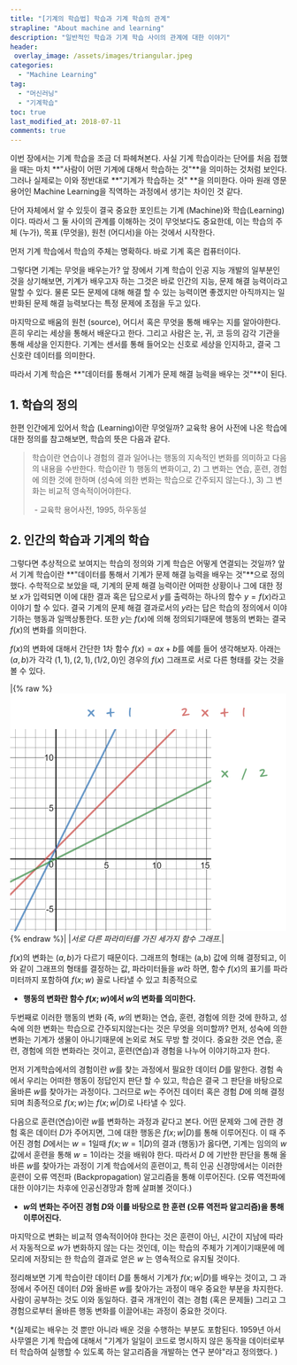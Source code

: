 ```yaml
---
title: "[기계의 학습법] 학습과 기계 학습의 관계"
strapline: "About machine and learning"
description: "일반적인 학습과 기계 학습 사이의 관계에 대한 이야기"
header:
 overlay_image: /assets/images/triangular.jpeg
categories:
  - "Machine Learning"
tag:
  - "머신러닝"
  - "기계학습"
toc: true
last_modified_at: 2018-07-11
comments: true
---
```




이번 장에서는 기계 학습을 조금 더 파헤쳐본다. 사실 기계 학습이라는 단어를 처음 접했을 때는 마치 **"사람이 어떤 기계에 대해서 학습하는 것"**을 의미하는 것처럼 보인다. 그러나 실제로는 이와 정반대로 **"기계가 학습하는 것" **을 의미한다. 아마 원래 영문 용어인 Machine Learning을 직역하는 과정에서 생기는 차이인 것 같다.   

단어 자체에서 알 수 있듯이 결국 중요한 포인트는 기계 (Machine)와 학습(Learning)이다. 따라서 그 둘 사이의 관계를 이해하는 것이 무엇보다도 중요한데,  이는 학습의 주체 (누가), 목표 (무엇을), 원천 (어디서)을 아는 것에서 시작한다. 

먼저 기계 학습에서 학습의 주체는 명확하다.  바로 기계 혹은 컴퓨터이다.  

그렇다면 기계는 무엇을 배우는가? 앞 장에서 기계 학습이 인공 지능 개발의 일부분인 것을 상기해보면, 기계가 배우고자 하는 그것은 바로 인간의 지능, 문제 해결 능력이라고 말할 수 있다. 물론 모든 문제에 대해 해결 할 수 있는 능력이면 좋겠지만 아직까지는 일반화된 문제 해결 능력보다는 특정 문제에 초점을 두고 있다.

마지막으로 배움의 원천 (source),  어디서 혹은 무엇을 통해 배우는 지를 알아야한다. 흔히 우리는 세상을 통해서 배운다고 한다. 그리고 사람은 눈, 귀, 코 등의 감각 기관을 통해 세상을 인지한다. 기계는 센서를 통해 들어오는 신호로 세상을 인지하고, 결국 그 신호란 데이터를 의미한다. 

따라서 기계 학습은 **"데이터를 통해서 기계가 문제 해결 능력을 배우는 것"**이 된다. 

## 1. 학습의 정의

한편 인간에게 있어서 학습 (Learning)이란 무엇일까? 교육학 용어 사전에 나온 학습에 대한 정의를  참고해보면, 학습의 뜻은 다음과 같다. 



> 학습이란 연습이나 경험의 결과 일어나는 행동의 지속적인 변화를 의미하고 다음의 내용을 수반한다.  학습이란 1) 행동의 변화이고, 2) 그 변화는 연습, 훈련, 경험에 의한 것에 한하며 (성숙에 의한 변화는 학습으로 간주되지 않는다.),  3) 그 변화는 비교적 영속적이어야한다.
>
> ​															- 교육학 용어사전, 1995, 하우동설



## 2. 인간의 학습과 기계의 학습

그렇다면 추상적으로 보여지는 학습의 정의와 기계 학습은 어떻게 연결되는 것일까? 앞서 기계 학습이란 **"데이터를 통해서 기계가 문제 해결 능력을 배우는 것"**으로 정의했다. 수학적으로 보았을 때, 기계의 문제 해결 능력이란 어떠한 상황이나 그에 대한 정보 $x$가 입력되면 이에 대한 결과 혹은 답으로서 $y$를 출력하는 하나의 함수 $y=f(x)$라고 이야기 할 수 있다. 결국 기계의 문제 해결 결과로서의 $y$라는 답은 학습의 정의에서 이야기하는 행동과 일맥상통한다. 또한  $y$는 $f(x)$에 의해 정의되기때문에 행동의 변화는 결국 $f(x)$의 변화를 의미한다. 

$f(x)$의 변화에 대해서 간단한 1차 함수 $f(x)=ax+b$를 예를 들어 생각해보자. 아래는 $(a,b)$가 각각 $(1,1), (2,1), (1/2,0)$인 경우의 $f(x)$ 그래프로 서로 다른 형태를 갖는 것을 볼 수 있다. 

|{% raw %}![alt](/assets/images/fig3.png){% endraw %}|
|*서로 다른 파라미터를 가진 세가지 함수 그래프.*|

$f(x)$의 변화는 $(a,b)$가 다르기 때문이다. 그래프의 형태는 (a,b) 값에 의해 결정되고, 이와 같이 그래프의 형태를 결정하는 값, 파라미터들을 $w$라 하면, 함수 $f(x)$의 표기를 파라미터까지 포함하여 $f(x;w)$ 꼴로 나타낼 수 있고 최종적으로

- **행동의 변화란 함수 $f(x;w)$에서 $w$의 변화를 의미한다.**

두번째로 이러한 행동의 변화 (즉, $w$의 변화)는 연습, 훈련, 경험에 의한 것에 한하고, 성숙에 의한 변화는 학습으로 간주되지않는다는 것은 무엇을 의미할까? 먼저, 성숙에 의한 변화는 기계가 생물이 아니기때문에 논외로 쳐도 무방 할 것이다. 중요한 것은 연습, 훈련, 경험에 의한 변화라는 것이고, 훈련(연습)과 경험을 나누어 이야기하고자 한다. 

먼저 기계학습에서의 경험이란 $w$를 찾는 과정에서 필요한 데이터 $D$를 말한다. 경험 속에서 우리는 어떠한 행동이 정답인지 판단 할 수 있고,  학습은 결국 그 판단을 바탕으로 올바른 $w$를 찾아가는 과정이다. 그러므로 $w$는 주어진 데이터 혹은 경험 $D$에 의해 결정되며 최종적으로 $f(x;w)$는 $f(x;w|D)$로 나타낼 수 있다. 

다음으로 훈련(연습)이란 $w$를 변화하는 과정과 같다고 본다. 어떤 문제와 그에 관한 경험 혹은 데이터 $D$가 주어지면, 그에 대한 행동은 $f(x;w|D)$를 통해 이루어진다. 이 때 주어진 경험 $D$에서는 $w=1$일때 $f(x;w=1|D)$의 결과 (행동)가 옳다면, 기계는 임의의 $w$값에서 훈련을 통해 $w=1$이라는 것을 배워야 한다. 따라서 $D$ 에 기반한 판단을 통해 올바른 $w$를 찾아가는 과정이 기계 학습에서의 훈련이고, 특히 인공 신경망에서는 이러한 훈련이 오류 역전파 (Backpropagation) 알고리즘을 통해 이루어진다.  (오류 역전파에 대한 이야기는 차후에 인공신경망과 함께 살펴볼 것이다.) 

- **$w$의 변화는 주어진 경험 $D$와 이를 바탕으로 한 훈련 (오류 역전파 알고리즘)을 통해 이루어진다.**

마지막으로 변화는 비교적 영속적이어야 한다는 것은 훈련이 아닌, 시간이 지남에 따라서 자동적으로 $w$가 변화하지 않는 다는 것인데, 이는 학습의 주체가 기계이기때문에 메모리에 저장되는 한 학습의 결과로 얻은 $w$ 는 영속적으로 유지될 것이다. 

정리해보면 기계 학습이란 데이터 $D​$를 통해서 기계가  $f(x;w|D)​$를 배우는 것이고, 그 과정에서 주어진 데이터 $D​$와  올바른 $w​$를 찾아가는 과정이 매우 중요한 부분을 차지한다. 사람이 공부하는 것도 이와 동일하다. 결국 개개인이 겪는 경험 (혹은 문제들) 그리고 그 경험으로부터 올바른 행동 변화를 이끌어내는 과정이 중요한 것이다.

*(실제로는 배우는 것 뿐만 아니라 배운 것을 수행하는 부분도 포함된다. 1959년 아서 사무엘은 기계 학습에 대해서 "기계가 일일이 코드로 명시하지 않은 동작을 데이터로부터 학습하여 실행할 수 있도록 하는 알고리즘을 개발하는 연구 분야"라고 정의했다. )